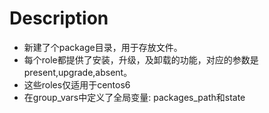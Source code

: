 Description
====
* 新建了个package目录，用于存放文件。
* 每个role都提供了安装，升级，及卸载的功能，对应的参数是present,upgrade,absent。
* 这些roles仅适用于centos6
* 在group_vars中定义了全局变量: packages_path和state
